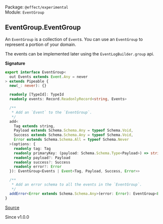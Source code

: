 Package: `@effect/experimental`<br />
Module: `EventGroup`<br />

## EventGroup.EventGroup

An `EventGroup` is a collection of `Event`s. You can use an `EventGroup` to
represent a portion of your domain.

The events can be implemented later using the `EventLogBuilder.group` api.

**Signature**

```ts
export interface EventGroup<
  out Events extends Event.Any = never
> extends Pipeable {
  new(_: never): {}

  readonly [TypeId]: TypeId
  readonly events: Record.ReadonlyRecord<string, Events>

  /**
   * Add an `Event` to the `EventGroup`.
   */
  add<
    Tag extends string,
    Payload extends Schema.Schema.Any = typeof Schema.Void,
    Success extends Schema.Schema.Any = typeof Schema.Void,
    Error extends Schema.Schema.All = typeof Schema.Never
  >(options: {
    readonly tag: Tag
    readonly primaryKey: (payload: Schema.Schema.Type<Payload>) => string
    readonly payload?: Payload
    readonly success?: Success
    readonly error?: Error
  }): EventGroup<Events | Event<Tag, Payload, Success, Error>>

  /**
   * Add an error schema to all the events in the `EventGroup`.
   */
  addError<Error extends Schema.Schema.Any>(error: Error): EventGroup<Event.AddError<Events, Error>>
}
```

[Source](https://github.com/Effect-TS/effect/tree/main/packages/experimental/src/EventGroup.ts#L39)

Since v1.0.0